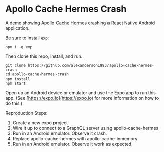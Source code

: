 # Apollo Cache Hermes Crash

A demo showing Apollo Cache Hermes crashing a React Native Android application.

Be sure to install `exp`:

```
npm i -g exp
```

Then clone this repo, install, and run.

```
git clone https://github.com/alexanderson1993/apollo-cache-hermes-crash
cd apollo-cache-hermes-crash
npm install
npm start
```

Open up an Android device or emulator and use the Expo app to run this app. (See
[https://expo.io](https://expo.io) for more information on how to do this.)

Reproduction Steps:

1. Create a new expo project
2. Wire it up to connect to a GraphQL server using apollo-cache-hermes
3. Run in an Android emulator. Observe it crash.
4. Replace apollo-cache-hermes with apollo-cache-inmemory
5. Run in an Android emulator. Observe it work as expected.
